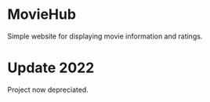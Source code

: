 # MovieHub
  Simple website for displaying movie information and ratings.

# Update 2022
  Project now depreciated.
